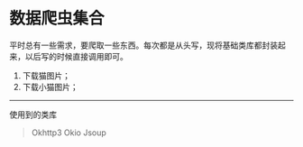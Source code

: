 # 数据爬虫集合

平时总有一些需求，要爬取一些东西。每次都是从头写，现将基础类库都封装起来，以后写的时候直接调用即可。



1. 下载猫图片；
2. 下载小猫图片；


***

使用到的类库

> Okhttp3
> Okio
> Jsoup
